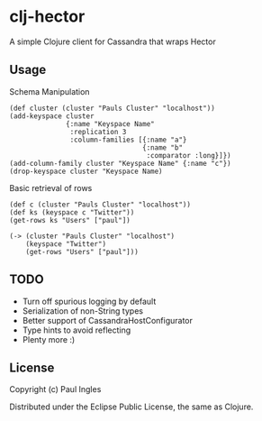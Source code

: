 # clj-hector

A simple Clojure client for Cassandra that wraps Hector

## Usage

Schema Manipulation

    (def cluster (cluster "Pauls Cluster" "localhost"))
    (add-keyspace cluster
                  {:name "Keyspace Name"
                   :replication 3
                   :column-families [{:name "a"}
                                     {:name "b"
                                      :comparator :long}]})
    (add-column-family cluster "Keyspace Name" {:name "c"})
    (drop-keyspace cluster "Keyspace Name)

Basic retrieval of rows

    (def c (cluster "Pauls Cluster" "localhost"))
    (def ks (keyspace c "Twitter"))
    (get-rows ks "Users" ["paul"])

    (-> (cluster "Pauls Cluster" "localhost")
        (keyspace "Twitter")
        (get-rows "Users" ["paul"]))

## TODO

* Turn off spurious logging by default
* Serialization of non-String types
* Better support of CassandraHostConfigurator
* Type hints to avoid reflecting
* Plenty more :)

## License

Copyright (c) Paul Ingles

Distributed under the Eclipse Public License, the same as Clojure.
